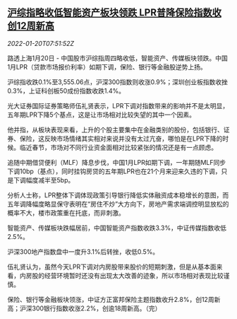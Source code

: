 <!--1642665662000-->
[沪综指略收低智能资产板块领跌 LPR普降保险指数收创12周新高](https://cn.reuters.com/article/china-stock-close-0120-thur-idCNKBS2JU0KR)
------

<div><i>2022-01-20T07:51:52Z</i></div><p>路透上海1月20日 - 中国股市沪综指周四略收低，智能资产、传媒板块领跌。中国1月LPR（贷款市场报价利率）如期下调，保险、银行等金融股逆势上扬。</p><p>沪综指收跌0.1%至3,555.06点，沪深300指数则收涨0.9%；深圳创业板指数收挫0.3%，上证科创板50成份指数收跌1.4%。</p><p>光大证券国际证券策略师伍礼贤表示，LPR下调对指数带来的影响并不是太明显，五年期LPR下降5个基点，这是让市场相对比较失望的其中一个因素。</p><p>他并指，从板块表现来看，上升的个股主要集中在金融类别的股份，包括银行、证券、保险，这反映市场情绪其实相对来说并没有太过亢奋，哪怕是在LPR下降的时候。临近春节，市场对不同行业资金面相对比较紧张的情况还是有一点顾虑。</p><p>追随中期借贷便利（MLF）降息步伐，中国1月LPR如期下调，一年期随MLF同步下调10bp（基点），同时挂钩房贷的五年期LPR也在21个月来迎来久违的下调，只是下调幅度减半至5bp。</p><p>分析人士称，LPR整体下调体现政策引导银行降低实体融资成本稳增长的意图，而五年调降幅度略显保守表明在“房住不炒”大方向下，房地产需求端调控明显放松的概率不大，楼市政策重在托底，而非刺激。</p><p>智能资产、传媒板块跌幅居前，中国智能资产指数收跌3.3%，中证传媒指数收低2.5%。</p><p>沪深300地产指数盘中一度升3.1%后转挫，收低0.5%。</p><p>伍礼贤认为，虽然今天LPR下调对内房股带来股价的短期刺激，但是从基本面来看，内房股的经营环境暂时还没有出现太大改善的迹象，所以市场相对表现比较谨慎。</p><p>保险、银行等金融板块领涨，中证方正富邦保险主题指数收升2.8%，创12周新高；沪深300银行指数收涨2.2%，创逾18周新高。（完）</p>
